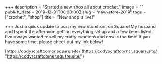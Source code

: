 +++
description = "Started a new shop all about crochet."
image = ""
publish_date = 2019-12-31T06:00:00Z
slug = "new-store-2019"
tags = ["crochet", "shop"]
title = "New shop is live!"

+++
Just a quick update to post my new storefront on Square! My husband and I spent the afternoon getting everything set up and a few items listed. I’ve always wanted to sell my crafty creations and now is the time! If you have some time, please check out my link below! 

[https://codyscraftcorner.square.site/](https://codyscraftcorner.square.site/ "https://codyscraftcorner.square.site/")